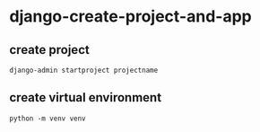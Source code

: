 # django-create-project-and-app
## create project
```
django-admin startproject projectname
```
## create virtual environment
```
python -m venv venv
```
